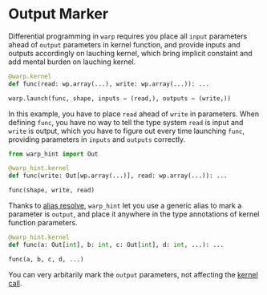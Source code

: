# Output Marker

Differential programming in `warp` requires you place all `input` parameters ahead of `output` parameters in kernel function, and provide inputs and outputs accordingly on lauching kernel, which bring implicit constaint and add mental burden on lauching kernel.

```python
@warp.kernel
def func(read: wp.array(...), write: wp.array(...)): ...

warp.launch(func, shape, inputs = (read,), outputs = (write,))
```

In this example, you have to place `read` ahead of `write` in parameters. When defining `func`, you have no way to tell the type system `read` is input and `write` is output, which you have to figure out every time launching `func`, providing parameters in `inputs` and `outputs` correctly.

```python
from warp_hint import Out

@warp_hint.kernel
def func(write: Out[wp.array(...)], read: wp.array(...)): ...

func(shape, write, read)
```

Thanks to [alias resolve](./alias_resolve.md), `warp_hint` let you use a generic alias to mark a parameter is `output`, and place it anywhere in the type annotations of kernel function parameters.

```python
@warp_hint.kernel
def func(a: Out[int], b: int, c: Out[int], d: int, ...): ...

func(a, b, c, d, ...)

```

You can very arbitarily mark the `output` parameters, not affecting the [kernel call](./kernel_call.md).
